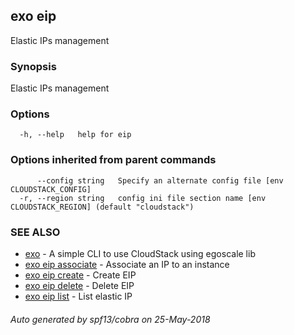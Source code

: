 ## exo eip

Elastic IPs management

### Synopsis

Elastic IPs management

### Options

```
  -h, --help   help for eip
```

### Options inherited from parent commands

```
      --config string   Specify an alternate config file [env CLOUDSTACK_CONFIG]
  -r, --region string   config ini file section name [env CLOUDSTACK_REGION] (default "cloudstack")
```

### SEE ALSO

* [exo](exo.md)	 - A simple CLI to use CloudStack using egoscale lib
* [exo eip associate](exo_eip_associate.md)	 - Associate an IP to an instance
* [exo eip create](exo_eip_create.md)	 - Create EIP
* [exo eip delete](exo_eip_delete.md)	 - Delete EIP
* [exo eip list](exo_eip_list.md)	 - List elastic IP

###### Auto generated by spf13/cobra on 25-May-2018
